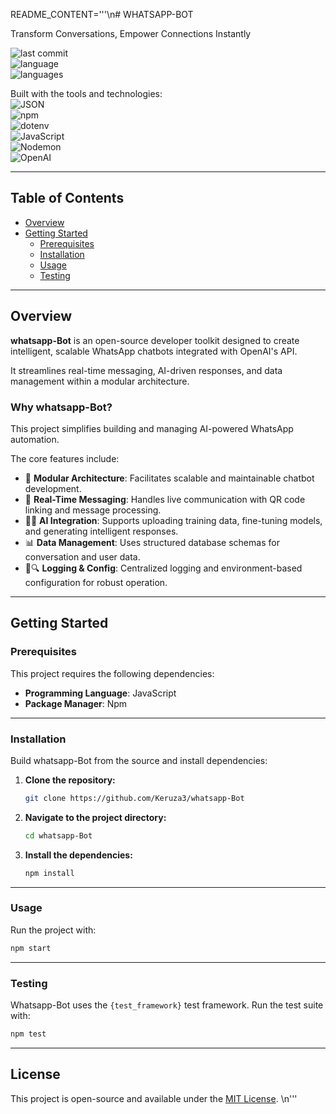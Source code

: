 README_CONTENT='''\n# WHATSAPP-BOT

Transform Conversations, Empower Connections Instantly  

![last commit](https://img.shields.io/badge/last_commit-august-blue)  
![language](https://img.shields.io/badge/javascript-100%25-yellow)  
![languages](https://img.shields.io/badge/languages-1-lightgrey)

Built with the tools and technologies:  
![JSON](https://img.shields.io/badge/-JSON-lightgrey)  
![npm](https://img.shields.io/badge/-npm-red)  
![dotenv](https://img.shields.io/badge/-ENV-green)  
![JavaScript](https://img.shields.io/badge/-JavaScript-yellow)  
![Nodemon](https://img.shields.io/badge/-Nodemon-brightgreen)  
![OpenAI](https://img.shields.io/badge/-OpenAI-purple)  

---

## Table of Contents
- [Overview](#overview)
- [Getting Started](#getting-started)  
  - [Prerequisites](#prerequisites)  
  - [Installation](#installation)  
  - [Usage](#usage)  
  - [Testing](#testing)  

---

## Overview
**whatsapp-Bot** is an open-source developer toolkit designed to create intelligent, scalable WhatsApp chatbots integrated with OpenAI\'s API.  

It streamlines real-time messaging, AI-driven responses, and data management within a modular architecture.

### Why whatsapp-Bot?
This project simplifies building and managing AI-powered WhatsApp automation.  

The core features include:  
- 🧩 **Modular Architecture**: Facilitates scalable and maintainable chatbot development.  
- 🚀 **Real-Time Messaging**: Handles live communication with QR code linking and message processing.  
- 🧠🤖 **AI Integration**: Supports uploading training data, fine-tuning models, and generating intelligent responses.  
- 📊 **Data Management**: Uses structured database schemas for conversation and user data.  
- 📝🔍 **Logging & Config**: Centralized logging and environment-based configuration for robust operation.  

---

## Getting Started

### Prerequisites
This project requires the following dependencies:
- **Programming Language**: JavaScript  
- **Package Manager**: Npm  

---

### Installation
Build whatsapp-Bot from the source and install dependencies:

1. **Clone the repository:**
   ```bash
   git clone https://github.com/Keruza3/whatsapp-Bot
   ```

2. **Navigate to the project directory:**
   ```bash
   cd whatsapp-Bot
   ```

3. **Install the dependencies:**
   ```bash
   npm install
   ```

---

### Usage
Run the project with:
```bash
npm start
```

---

### Testing
Whatsapp-Bot uses the `{test_framework}` test framework. Run the test suite with:
```bash
npm test
```

---

## License
This project is open-source and available under the [MIT License](LICENSE).
\n'''
